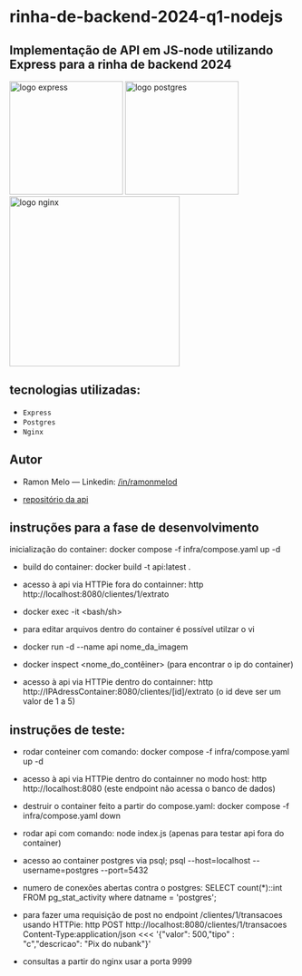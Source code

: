 # rinha-de-backend-2024-q1-nodejs

## Implementação de API em JS-node utilizando Express para a rinha de backend 2024

<div>
<img src="https://user-images.githubusercontent.com/25181517/183859966-a3462d8d-1bc7-4880-b353-e2cbed900ed6.png" alt="logo express" width="200" height="auto">
<img src="https://upload.wikimedia.org/wikipedia/commons/2/29/Postgresql_elephant.svg" alt="logo postgres" width="200" height="auto">
</div>
<img src="https://upload.wikimedia.org/wikipedia/commons/c/c5/Nginx_logo.svg" alt="logo nginx" width="300" height="auto">

## tecnologias utilizadas:

- `Express`
- `Postgres`
- `Nginx`

## Autor

- Ramon Melo — Linkedin: [/in/ramonmelod](https://www.linkedin.com/in/ramonmelod/)

- [repositório da api](https://github.com/Ramonmelod/rinha-de-backend-2024-q1-nodejs)

## instruções para a fase de desenvolvimento

inicialização do container: docker compose -f infra/compose.yaml up -d

- build do container: docker build -t api:latest .
- acesso à api via HTTPie fora do containner: http http://localhost:8080/clientes/1/extrato

- docker exec -it <idcontainner> <bash/sh>
- para editar arquivos dentro do container é possível utilzar o vi
- docker run -d --name api nome_da_imagem
- docker inspect <nome_do_contêiner> (para encontrar o ip do container)
- acesso à api via HTTPie dentro do containner: http http://IPAdressContainer:8080/clientes/[id]/extrato (o id deve ser um valor de 1 a 5)

## instruções de teste:

- rodar conteiner com comando: docker compose -f infra/compose.yaml up -d
- acesso à api via HTTPie dentro do containner no modo host: http http://localhost:8080 (este endpoint não acessa o banco de dados)
- destruir o container feito a partir do compose.yaml: docker compose -f infra/compose.yaml down
- rodar api com comando: node index.js (apenas para testar api fora do container)
- acesso ao container postgres via psql; psql --host=localhost --username=postgres --port=5432
- numero de conexões abertas contra o postgres: SELECT count(\*)::int FROM pg_stat_activity where datname = 'postgres';

- para fazer uma requisição de post no endpoint /clientes/1/transacoes usando HTTPie: http POST http://localhost:8080/clientes/1/transacoes Content-Type:application/json <<< '{"valor": 500,"tipo" : "c","descricao": "Pix do nubank"}'
- consultas a partir do nginx usar a porta 9999
